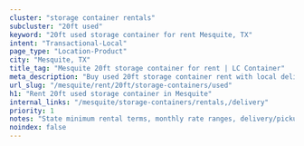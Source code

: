 ```yaml
---
cluster: "storage container rentals"
subcluster: "20ft used"
keyword: "20ft used storage container for rent Mesquite, TX"
intent: "Transactional-Local"
page_type: "Location-Product"
city: "Mesquite, TX"
title_tag: "Mesquite 20ft storage container for rent | LC Container"
meta_description: "Buy used 20ft storage container rent with local delivery in Mesquite, TX. LC Container — local Since 2003. Request a fast quote today."
url_slug: "/mesquite/rent/20ft/storage-containers/used"
h1: "Rent 20ft used storage container in Mesquite"
internal_links: "/mesquite/storage-containers/rentals,/delivery"
priority: 1
notes: "State minimum rental terms, monthly rate ranges, delivery/pickup fees, service area."
noindex: false
---
```


<!-- TODO: Add unique city/inventory copy, images, and internal links here. -->

